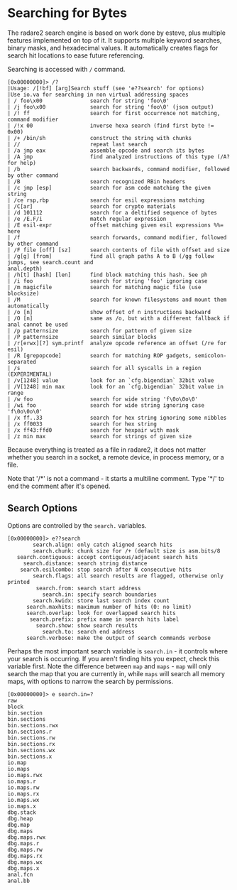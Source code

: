 # Searching for Bytes

The radare2 search engine is based on work done by esteve, plus multiple features implemented on top of it. It supports multiple keyword searches, binary masks, and hexadecimal values. It automatically creates flags for search hit locations to ease future referencing.

Searching is accessed with `/` command.

```
[0x00000000]> /?
|Usage: /[!bf] [arg]Search stuff (see 'e??search' for options)
|Use io.va for searching in non virtual addressing spaces
| / foo\x00               search for string 'foo\0'
| /j foo\x00              search for string 'foo\0' (json output)
| /! ff                   search for first occurrence not matching, command modifier
| /!x 00                  inverse hexa search (find first byte != 0x00)
| /+ /bin/sh              construct the string with chunks
| //                      repeat last search
| /a jmp eax              assemble opcode and search its bytes
| /A jmp                  find analyzed instructions of this type (/A? for help)
| /b                      search backwards, command modifier, followed by other command
| /B                      search recognized RBin headers
| /c jmp [esp]            search for asm code matching the given string
| /ce rsp,rbp             search for esil expressions matching
| /C[ar]                  search for crypto materials
| /d 101112               search for a deltified sequence of bytes
| /e /E.F/i               match regular expression
| /E esil-expr            offset matching given esil expressions %%= here
| /f                      search forwards, command modifier, followed by other command
| /F file [off] [sz]      search contents of file with offset and size
| /g[g] [from]            find all graph paths A to B (/gg follow jumps, see search.count and
anal.depth)
| /h[t] [hash] [len]      find block matching this hash. See ph
| /i foo                  search for string 'foo' ignoring case
| /m magicfile            search for matching magic file (use blocksize)
| /M                      search for known filesystems and mount them automatically
| /o [n]                  show offset of n instructions backward
| /O [n]                  same as /o, but with a different fallback if anal cannot be used
| /p patternsize          search for pattern of given size
| /P patternsize          search similar blocks
| /r[erwx][?] sym.printf  analyze opcode reference an offset (/re for esil)
| /R [grepopcode]         search for matching ROP gadgets, semicolon-separated
| /s                      search for all syscalls in a region (EXPERIMENTAL)
| /v[1248] value          look for an `cfg.bigendian` 32bit value
| /V[1248] min max        look for an `cfg.bigendian` 32bit value in range
| /w foo                  search for wide string 'f\0o\0o\0'
| /wi foo                 search for wide string ignoring case 'f\0o\0o\0'
| /x ff..33               search for hex string ignoring some nibbles
| /x ff0033               search for hex string
| /x ff43:ffd0            search for hexpair with mask
| /z min max              search for strings of given size
```

Because everything is treated as a file in radare2, it does not matter whether you search in a socket, a remote device, in process memory, or a file.

Note that '/\*' is not a command - it starts a multiline comment. Type '\*/' to end the comment after it's opened.

## Search Options

Options are controlled by the `search.` variables.

```
[0x00000000]> e??search
        search.align: only catch aligned search hits
        search.chunk: chunk size for /+ (default size is asm.bits/8
   search.contiguous: accept contiguous/adjacent search hits
     search.distance: search string distance
    search.esilcombo: stop search after N consecutive hits
        search.flags: all search results are flagged, otherwise only printed
         search.from: search start address
           search.in: specify search boundaries
        search.kwidx: store last search index count
      search.maxhits: maximum number of hits (0: no limit)
      search.overlap: look for overlapped search hits
       search.prefix: prefix name in search hits label
         search.show: show search results
           search.to: search end address
      search.verbose: make the output of search commands verbose
```

Perhaps the most important search variable is `search.in` - it controls where
your search is occurring. If you aren't finding hits you expect, check this
variable first. Note the difference between `map` and `maps` - `map` will only
search the map that you are currently in, while `maps` will search all memory
maps, with options to narrow the search by permissions.

```
[0x00000000]> e search.in=?
raw
block
bin.section
bin.sections
bin.sections.rwx
bin.sections.r
bin.sections.rw
bin.sections.rx
bin.sections.wx
bin.sections.x
io.map
io.maps
io.maps.rwx
io.maps.r
io.maps.rw
io.maps.rx
io.maps.wx
io.maps.x
dbg.stack
dbg.heap
dbg.map
dbg.maps
dbg.maps.rwx
dbg.maps.r
dbg.maps.rw
dbg.maps.rx
dbg.maps.wx
dbg.maps.x
anal.fcn
anal.bb
```
